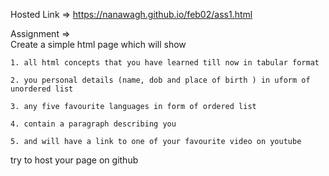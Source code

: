 Hosted Link =>
	https://nanawagh.github.io/feb02/ass1.html
	
Assignment =>	
Create a simple html page which will show

	1. all html concepts that you have learned till now in tabular format

	2. you personal details (name, dob and place of birth ) in uform of unordered list

	3. any five favourite languages in form of ordered list

	4. contain a paragraph describing you

	5. and will have a link to one of your favourite video on youtube

try to host your page on github 
